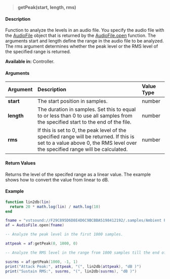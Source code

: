
>**getPeak(start, length, rms)**

#### Description

Function to analyze the levels in an audio file. You specify the audio file with the [AudioFile](./Audio-File.md) object that is returned by the [AudioFile.open](./AudioFileopen.md) function. The arguments start and length define the range in the audio file to be analyzed. The rms argument determines whether the peak level or the RMS level of the specified range is returned.

**Available in:** Controller.

#### Arguments

|Argument|Description|Value Type|
|:-|:-|:-|
|**start**|The start position in samples.|number|
|**length**|The duration in samples. Set this to equal to or less than 0 to use all samples from the specified start to the end of the file.|number|
|**rms**|If this is set to 0, the peak level of the specified range will be returned. If this is set to a value above 0, the RMS level over the specified range will be calculated.|number|

#### Return Values

Returns the level of the specifed range as a linear value. The example shows how to convert the value from linear to dB.

#### Example

```lua
function lin2db(lin)
  return 20 * math.log(lin) / math.log(10)
end

fname = "vstsound://F29C895D6D8E4D6C9BCBBA5198412192/.samples/Ambient Pad 01/Ambient Pad 01 - C3.tg3c"
af = AudioFile.open(fname)

-- Analyze the peak level in the first 1000 samples.

attpeak = af:getPeak(0, 1000, 0)

-- Analyze the RMS level in the range from 1000 samples till the end of the file.

susrms = af:getPeak(1000, -1, 1)
print("Attack Peak:", attpeak, "(", lin2db(attpeak), "dB )")
print("Sustain RMS:", susrms, "(", lin2db(susrms), "dB )")
```
